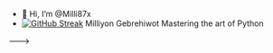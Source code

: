 - 👋 Hi, I’m @Milli87x
- [![GitHub Streak](https://github-readme-streak-stats.herokuapp.com/?user=Arsanyosx&theme=nightowl)](https://github.com/DenverCoder1/github-readme-streak-stats)
Milliyon Gebrehiwot
Mastering the art of Python

--->
